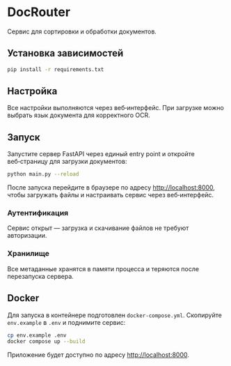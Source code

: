 # DocRouter

Сервис для сортировки и обработки документов.

## Установка зависимостей

```bash
pip install -r requirements.txt
```

## Настройка

Все настройки выполняются через веб‑интерфейс. При загрузке можно выбрать язык документа для корректного OCR.

## Запуск

Запустите сервер FastAPI через единый entry point и откройте веб‑страницу для загрузки документов:

```bash
python main.py --reload
```

После запуска перейдите в браузере по адресу [http://localhost:8000](http://localhost:8000), чтобы загружать файлы и настраивать сервис через веб‑интерфейс.

### Аутентификация

Сервис открыт — загрузка и скачивание файлов не требуют авторизации.

### Хранилище

Все метаданные хранятся в памяти процесса и теряются после перезапуска сервера.

## Docker

Для запуска в контейнере подготовлен `docker-compose.yml`.
Скопируйте `env.example` в `.env` и поднимите сервис:

```bash
cp env.example .env
docker compose up --build
```

Приложение будет доступно по адресу [http://localhost:8000](http://localhost:8000).

